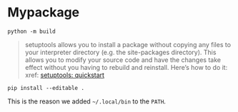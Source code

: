 # Mypackage

```
python -m build
```

> setuptools allows you to install a package without copying any files to your interpreter directory
> (e.g. the site-packages directory). This allows you to modify your source code and have the changes
>  take effect without you having to rebuild and reinstall. Here’s how to do it:
xref: [setuptools: quickstart](https://setuptools.pypa.io/en/latest/userguide/quickstart.html)
```
pip install --editable .
```

This is the reason we added `~/.local/bin` to the `PATH`.
